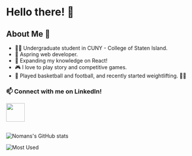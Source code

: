 # Hello there! 👋

## About Me 🥸
- 👨‍🎓 Undergraduate student in CUNY - College of Staten Island.
- 🌱 Aspring web developer.
- 🔭 Expanding my knowledge on React!
- 🎮 I love to play story and competitive games.
- 🏀 Played basketball and football, and recently started weightlifting. 🏋️‍♂️
### 📫 Connect with me on LinkedIn!
<img src="https://logos-download.com/wp-content/uploads/2016/03/LinkedIn_Logo_2019.png" width="50px" onClick="https://www.linkedin.com/in/noman-710/"/>

##
![Nomans's GitHub stats](https://github-readme-stats.vercel.app/api?username=nali556&theme=dark&show_icons=true)

![Most Used](https://github-readme-stats.vercel.app/api/top-langs/?username=nali556&theme=dark&layout=compact&card_width=445&langs_count=10)

